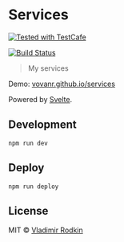 # Services

[![Tested with TestCafe][testcafe-image]][testcafe-url]

[![Build Status][build-image]][build-url]

> My services

Demo: [vovanr.github.io/services][demo]

Powered by [Svelte](https://svelte.dev).

## Development

```shell
npm run dev
```

## Deploy

```shell
npm run deploy
```

## License
MIT © [Vladimir Rodkin](https://github.com/VovanR)

[demo]: https://vovanr.github.io/services

[testcafe-url]: https://github.com/DevExpress/testcafe
[testcafe-image]: https://img.shields.io/badge/tested%20with-TestCafe-2fa4cf.svg?style=flat-square

[build-url]: https://github.com/VovanR/services/actions?query=workflow%3A%22End-to-End+Tests%22
[build-image]: https://img.shields.io/github/workflow/status/VovanR/services/End-to-End%20Tests?style=flat-square
